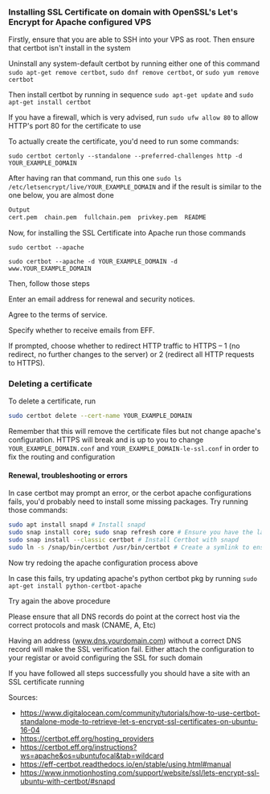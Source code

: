 ### Installing SSL Certificate on domain with OpenSSL's Let's Encrypt for Apache configured VPS

Firstly, ensure that you are able to SSH into your VPS as root. Then ensure that certbot isn't install in the system

Uninstall any system-default certbot by running either one of this command `sudo apt-get remove certbot`, `sudo dnf remove certbot`, or `sudo yum remove certbot`

Then install certbot by running in sequence `sudo apt-get update` and `sudo apt-get install certbot`

If you have a firewall, which is very advised, run `sudo ufw allow 80` to allow HTTP's port 80 for the certificate to use

To actually create the certificate, you'd need to run some commands:

`sudo certbot certonly --standalone --preferred-challenges http -d YOUR_EXAMPLE_DOMAIN`

After having ran that command, run this one `sudo ls /etc/letsencrypt/live/YOUR_EXAMPLE_DOMAIN` and if the result is similar to the one below, you are almost done
```bash
Output
cert.pem  chain.pem  fullchain.pem  privkey.pem  README
```

Now, for installing the SSL Certificate into Apache run those commands

`sudo certbot --apache`

`sudo certbot --apache -d YOUR_EXAMPLE_DOMAIN -d www.YOUR_EXAMPLE_DOMAIN`

Then, follow those steps

Enter an email address for renewal and security notices.

Agree to the terms of service.

Specify whether to receive emails from EFF.

If prompted, choose whether to redirect HTTP traffic to HTTPS – 1 (no redirect, no further changes to the server) or 2 (redirect all HTTP requests to HTTPS).

### Deleting a certificate

To delete a certificate, run

```bash
sudo certbot delete --cert-name YOUR_EXAMPLE_DOMAIN
```

Remember that this will remove the certificate files but not change apache's configuration. HTTPS will break and is up to you to change `YOUR_EXAMPLE_DOMAIN.conf` and `YOUR_EXAMPLE_DOMAIN-le-ssl.conf` in order
to fix the routing and configuration


#### Renewal, troubleshooting or errors

In case certbot may prompt an error, or the cerbot apache configurations fails, you'd probably need to install some missing packages. Try running those commands:

```bash
sudo apt install snapd # Install snapd
sudo snap install core; sudo snap refresh core # Ensure you have the latest snapd version installed
sudo snap install --classic certbot # Install Certbot with snapd
sudo ln -s /snap/bin/certbot /usr/bin/certbot # Create a symlink to ensure Certbot runs
```

Now try redoing the apache configuration process above

In case this fails, try updating apache's python certbot pkg by running `sudo apt-get install python-certbot-apache`

Try again the above procedure

Please ensure that all DNS records do point at the correct host via the correct protocols and mask (CNAME, A, Etc)

Having an address (www.dns.yourdomain.com) without a correct DNS record will make the SSL verification fail. Either attach the configuration to your registar or avoid configuring the SSL for such domain


If you have followed all steps successfully you should have a site with an SSL certificate running

Sources:
 - https://www.digitalocean.com/community/tutorials/how-to-use-certbot-standalone-mode-to-retrieve-let-s-encrypt-ssl-certificates-on-ubuntu-16-04
 - https://certbot.eff.org/hosting_providers
 - https://certbot.eff.org/instructions?ws=apache&os=ubuntufocal&tab=wildcard
 - https://eff-certbot.readthedocs.io/en/stable/using.html#manual
 - https://www.inmotionhosting.com/support/website/ssl/lets-encrypt-ssl-ubuntu-with-certbot/#snapd
